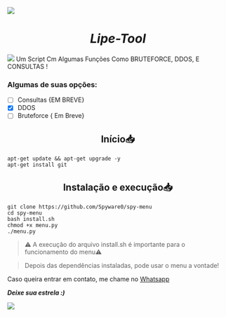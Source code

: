![](https://camo.githubusercontent.com/71b837571c48af3aa60a73dbc9d5936aa359d78efbfa8a6743cbbbc16b80ef4d/68747470733a2f2f63646e2e646973636f72646170702e636f6d2f6174746163686d656e74732f3830353930323039333930363630383138362f3830353931333937323533353539303932322f74656e6f722e676966)
<h1 align="center"><b><i>Lipe-Tool</b></i></h1>

![](https://github.com/LipezinPY/searcher/blob/main/20211024_131936.jpg)
Um Script Cm Algumas Funções Como BRUTEFORCE, DDOS, E CONSULTAS !


### Algumas de suas opções:
- [ ] Consultas {EM BREVE}
- [x] DDOS 
- [ ] Bruteforce { Em Breve}

<h2 align="center">Início📥</h2>

```shell script
apt-get update && apt-get upgrade -y
apt-get install git
```

<h2 align="center">Instalação e execução📥</h2>

```shell script
git clone https://github.com/Spyware0/spy-menu
cd spy-menu
bash install.sh
chmod +x menu.py
./menu.py
```

> ⚠️ A execução do arquivo install.sh é importante para o funcionamento do menu⚠️

> Depois das dependências instaladas, pode usar o menu a vontade!

Caso queira entrar em contato, me chame no [Whatsapp](http://wa.me/559885267746)

***Deixe sua estrela :)***

![](https://camo.githubusercontent.com/71b837571c48af3aa60a73dbc9d5936aa359d78efbfa8a6743cbbbc16b80ef4d/68747470733a2f2f63646e2e646973636f72646170702e636f6d2f6174746163686d656e74732f3830353930323039333930363630383138362f3830353931333937323533353539303932322f74656e6f722e676966)
